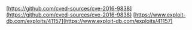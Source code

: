 [https://github.com/cved-sources/cve-2016-9838](https://github.com/cved-sources/cve-2016-9838)
[https://www.exploit-db.com/exploits/41157](https://www.exploit-db.com/exploits/41157)
